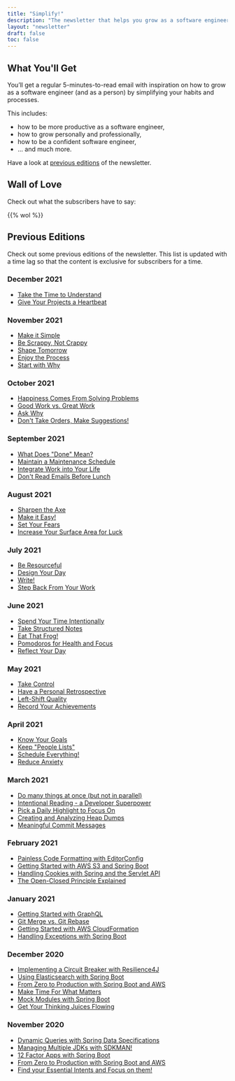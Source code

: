 ```yaml
---
title: "Simplify!"
description: "The newsletter that helps you grow as a software engineer in just 5 minutes a week."
layout: "newsletter"
draft: false
toc: false
---
```


## What You'll Get

You’ll get a regular 5-minutes-to-read email with inspiration on how to grow as a software engineer (and as a person) by simplifying your habits and processes. 

This includes:

* how to be more productive as a software engineer,
* how to grow personally and professionally,
* how to be a confident software engineer,
* ... and much more.

Have a look at [previous editions](#previous-editions) of the newsletter.

## Wall of Love

Check out what the subscribers have to say:

{{% wol %}}

## Previous Editions

Check out some previous editions of the newsletter. This list is updated with a time lag so that the content is exclusive for subscribers for a time.

### December 2021

* [Take the Time to Understand](https://preview.mailerlite.com/v3n2u6)
* [Give Your Projects a Heartbeat](https://preview.mailerlite.com/c4z8l8)

### November 2021

* [Make it Simple](https://preview.mailerlite.com/y7m0l6)
* [Be Scrappy, Not Crappy](https://preview.mailerlite.com/j2l0z7)
* [Shape Tomorrow](https://preview.mailerlite.com/s6c7q8)
* [Enjoy the Process](https://preview.mailerlite.com/a7m2g0)
* [Start with Why](https://preview.mailerlite.com/e5y5y0)

### October 2021

* [Happiness Comes From Solving Problems](https://preview.mailerlite.com/f8k8o5)
* [Good Work vs. Great Work](https://preview.mailerlite.com/h7h9c6)
* [Ask Why](https://preview.mailerlite.com/f7p9t2)
* [Don't Take Orders, Make Suggestions!](https://preview.mailerlite.com/x9x3l5)

### September 2021

* [What Does "Done" Mean?](https://preview.mailerlite.com/l2e2t0)
* [Maintain a Maintenance Schedule](https://preview.mailerlite.com/g0r4g6)
* [Integrate Work into Your Life](https://preview.mailerlite.com/d0e5b1)
* [Don't Read Emails Before Lunch](https://preview.mailerlite.com/u2x7p4)

### August 2021

* [Sharpen the Axe](https://preview.mailerlite.com/a8f8w6)
* [Make it Easy!](https://preview.mailerlite.com/w7d1v6)
* [Set Your Fears](https://preview.mailerlite.com/o2a7c3)
* [Increase Your Surface Area for Luck](https://preview.mailerlite.com/i5r5j9)

### July 2021

* [Be Resourceful](https://preview.mailerlite.com/s5c0i2)
* [Design Your Day](https://preview.mailerlite.com/u5h2j3)
* [Write!](https://preview.mailerlite.com/x0e1d2)
* [Step Back From Your Work](https://preview.mailerlite.com/y0l6d5)

### June 2021

* [Spend Your Time Intentionally](https://preview.mailerlite.com/z5l2f4)
* [Take Structured Notes](https://preview.mailerlite.com/v7f1b1)
* [Eat That Frog!](https://preview.mailerlite.com/a1g0r1)
* [Pomodoros for Health and Focus](https://preview.mailerlite.com/f5x5x5)
* [Reflect Your Day](https://preview.mailerlite.com/k5u7w2)

### May 2021

* [Take Control](https://preview.mailerlite.com/x8y4r6)
* [Have a Personal Retrospective](https://preview.mailerlite.com/h0p6d9)
* [Left-Shift Quality](https://preview.mailerlite.com/x7y4u8)
* [Record Your Achievements](https://preview.mailerlite.com/k2a2m5)

### April 2021

* [Know Your Goals](https://preview.mailerlite.com/x3z3b8)
* [Keep "People Lists"](https://preview.mailerlite.com/x0e1d2)
* [Schedule Everything!](https://preview.mailerlite.com/r8d7m6)
* [Reduce Anxiety](https://preview.mailerlite.com/u4y4a7)

### March 2021

* [Do many things at once (but not in parallel)](https://preview.mailerlite.com/m0t2f5)
* [Intentional Reading - a Developer Superpower](https://preview.mailerlite.com/d4r4l0)
* [Pick a Daily Highlight to Focus On](https://preview.mailerlite.com/w3l5b4)
* [Creating and Analyzing Heap Dumps](https://preview.mailerlite.com/t7l8t1)
* [Meaningful Commit Messages](https://preview.mailerlite.com/q9x7o0)

### February 2021

* [Painless Code Formatting with EditorConfig](https://preview.mailerlite.com/w9j7f4)
* [Getting Started with AWS S3 and Spring Boot](https://preview.mailerlite.com/n7n8o9)
* [Handling Cookies with Spring and the Servlet API](https://preview.mailerlite.com/u6o9j2)
* [The Open-Closed Principle Explained](https://preview.mailerlite.com/o8z5g9)

### January 2021

* [Getting Started with GraphQL](https://preview.mailerlite.com/a5s0r5)
* [Git Merge vs. Git Rebase](https://preview.mailerlite.com/j7e4f2)
* [Getting Started with AWS CloudFormation](https://preview.mailerlite.com/h5e8s8)
* [Handling Exceptions with Spring Boot](https://preview.mailerlite.com/z8a2j2)

### December 2020

* [Implementing a Circuit Breaker with Resilience4J](https://preview.mailerlite.com/n9l0t3)
* [Using Elasticsearch with Spring Boot](https://preview.mailerlite.com/j3m2y2)
* [From Zero to Production with Spring Boot and AWS](https://preview.mailerlite.com/g8a7l3)
* [Make Time For What Matters](https://preview.mailerlite.com/v2l6f7)
* [Mock Modules with Spring Boot](https://preview.mailerlite.com/s9t6x2)
* [Get Your Thinking Juices Flowing](https://preview.mailerlite.com/p0y6n2)

### November 2020

* [Dynamic Queries with Spring Data Specifications](https://preview.mailerlite.com/i2m7l1)
* [Managing Multiple JDKs with SDKMAN!](https://preview.mailerlite.com/c3e3p7)
* [12 Factor Apps with Spring Boot](https://preview.mailerlite.com/g5l3p2)
* [From Zero to Production with Spring Boot and AWS](https://preview.mailerlite.com/v1s3j9)
* [Find your Essential Intents and Focus on them!](https://preview.mailerlite.com/y3q2i9)
